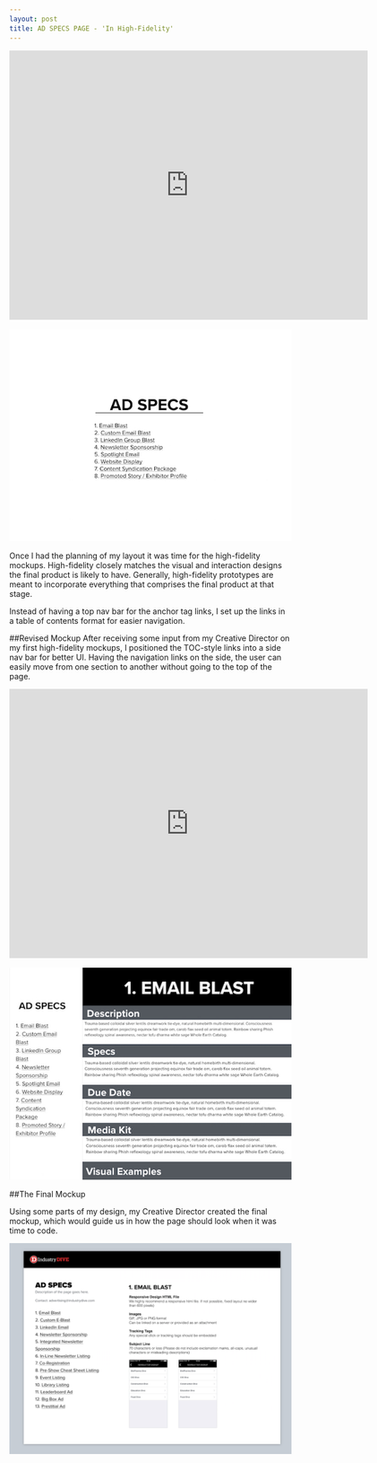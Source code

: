 ```yaml
---
layout: post
title: AD SPECS PAGE - 'In High-Fidelity'
---
```

<div class="videoWrapper">
<iframe src="https://player.vimeo.com/video/202083904" width="640" height="480" frameborder="0" webkitallowfullscreen mozallowfullscreen allowfullscreen></iframe>
</div>

![Ad Specs hifi web mockup](/images/ad-specs-hifi-web.jpeg#ad-spec)


[//]: # (High fidelity mockups/videos)

Once I had the planning of my layout it was time for the high-fidelity mockups. High-fidelity closely matches the visual and interaction designs the final product is likely to have. Generally, high-fidelity prototypes are meant to incorporate everything that comprises the final product at that stage.

Instead of having a top nav bar for the anchor tag links, I set up the links in a table of contents format for easier navigation.


##Revised Mockup
After receiving some input from my Creative Director on my first high-fidelity mockups, I positioned the TOC-style links into a side nav bar for better UI. Having the navigation links on the side, the user can easily move from one section to another without going to the top of the page.

<div class="videoWrapper">
  <iframe src="https://player.vimeo.com/video/202084223" width="640" height="480" frameborder="0" webkitallowfullscreen mozallowfullscreen allowfullscreen></iframe>
</div>

![Ad Specs hifi web mockup version 2](/images/ad-specs-hifi-web-version2.jpeg)





##The Final Mockup

Using some parts of my design, my Creative Director created the final mockup, which would guide us in how the page should look when it was time to code.

[//]: # (Final mockup)
![Final mockup](/images/final-mockup.png)
